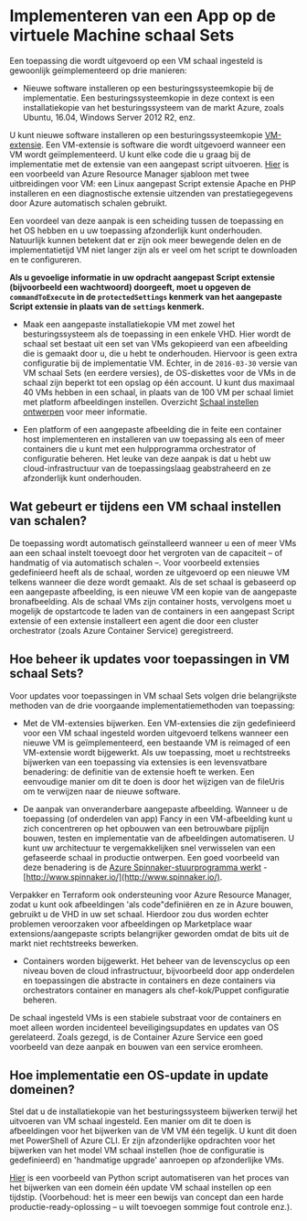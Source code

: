 <properties
    pageTitle="Implementeren van een App op de virtuele Machine schaal Sets | Microsoft Azure"
    description="Implementeren van een app op de virtuele Machine schaal Sets"
    services="virtual-machine-scale-sets"
    documentationCenter=""
    authors="gbowerman"
    manager="timlt"
    editor=""
    tags="azure-resource-manager"/>

<tags
    ms.service="virtual-machine-scale-sets"
    ms.workload="na"
    ms.tgt_pltfrm="na"
    ms.devlang="na"
    ms.topic="article"
    ms.date="08/26/2016"
    ms.author="guybo"/>

# <a name="deploy-an-app-on-virtual-machine-scale-sets"></a>Implementeren van een App op de virtuele Machine schaal Sets

Een toepassing die wordt uitgevoerd op een VM schaal ingesteld is gewoonlijk geïmplementeerd op drie manieren:

- Nieuwe software installeren op een besturingssysteemkopie bij de implementatie. Een besturingssysteemkopie in deze context is een installatiekopie van het besturingssysteem van de markt Azure, zoals Ubuntu, 16.04, Windows Server 2012 R2, enz.

U kunt nieuwe software installeren op een besturingssysteemkopie [VM-extensie](../virtual-machines/virtual-machines-windows-extensions-features.md). Een VM-extensie is software die wordt uitgevoerd wanneer een VM wordt geïmplementeerd. U kunt elke code die u graag bij de implementatie met de extensie van een aangepast script uitvoeren. [Hier](https://github.com/Azure/azure-quickstart-templates/tree/master/201-vmss-lapstack-autoscale) is een voorbeeld van Azure Resource Manager sjabloon met twee uitbreidingen voor VM: een Linux aangepast Script extensie Apache en PHP installeren en een diagnostische extensie uitzenden van prestatiegegevens door Azure automatisch schalen gebruikt.

Een voordeel van deze aanpak is een scheiding tussen de toepassing en het OS hebben en u uw toepassing afzonderlijk kunt onderhouden. Natuurlijk kunnen betekent dat er zijn ook meer bewegende delen en de implementatietijd VM niet langer zijn als er veel om het script te downloaden en te configureren.

**Als u gevoelige informatie in uw opdracht aangepast Script extensie (bijvoorbeeld een wachtwoord) doorgeeft, moet u opgeven de `commandToExecute` in de `protectedSettings` kenmerk van het aangepaste Script extensie in plaats van de `settings` kenmerk.**

- Maak een aangepaste installatiekopie VM met zowel het besturingssysteem als de toepassing in een enkele VHD. Hier wordt de schaal set bestaat uit een set van VMs gekopieerd van een afbeelding die is gemaakt door u, die u hebt te onderhouden. Hiervoor is geen extra configuratie bij de implementatie VM. Echter, in de `2016-03-30` versie van VM schaal Sets (en eerdere versies), de OS-diskettes voor de VMs in de schaal zijn beperkt tot een opslag op één account. U kunt dus maximaal 40 VMs hebben in een schaal, in plaats van de 100 VM per schaal limiet met platform afbeeldingen instellen. Overzicht [Schaal instellen ontwerpen](./virtual-machine-scale-sets-design-overview.md) voor meer informatie.

- Een platform of een aangepaste afbeelding die in feite een container host implementeren en installeren van uw toepassing als een of meer containers die u kunt met een hulpprogramma orchestrator of configuratie beheren. Het leuke van deze aanpak is dat u hebt uw cloud-infrastructuur van de toepassingslaag geabstraheerd en ze afzonderlijk kunt onderhouden.

## <a name="what-happens-when-a-vm-scale-set-scales-out"></a>Wat gebeurt er tijdens een VM schaal instellen van schalen?

De toepassing wordt automatisch geïnstalleerd wanneer u een of meer VMs aan een schaal instelt toevoegt door het vergroten van de capaciteit – of handmatig of via automatisch schalen –. Voor voorbeeld extensies gedefinieerd heeft als de schaal, worden ze uitgevoerd op een nieuwe VM telkens wanneer die deze wordt gemaakt. Als de set schaal is gebaseerd op een aangepaste afbeelding, is een nieuwe VM een kopie van de aangepaste bronafbeelding. Als de schaal VMs zijn container hosts, vervolgens moet u mogelijk de opstartcode te laden van de containers in een aangepast Script extensie of een extensie installeert een agent die door een cluster orchestrator (zoals Azure Container Service) geregistreerd.

## <a name="how-do-you-manage-application-updates-in-vm-scale-sets"></a>Hoe beheer ik updates voor toepassingen in VM schaal Sets?

Voor updates voor toepassingen in VM schaal Sets volgen drie belangrijkste methoden van de drie voorgaande implementatiemethoden van toepassing:

* Met de VM-extensies bijwerken. Een VM-extensies die zijn gedefinieerd voor een VM schaal ingesteld worden uitgevoerd telkens wanneer een nieuwe VM is geïmplementeerd, een bestaande VM is reimaged of een VM-extensie wordt bijgewerkt. Als uw toepassing, moet u rechtstreeks bijwerken van een toepassing via extensies is een levensvatbare benadering: de definitie van de extensie hoeft te werken. Een eenvoudige manier om dit te doen is door het wijzigen van de fileUris om te verwijzen naar de nieuwe software.

* De aanpak van onveranderbare aangepaste afbeelding. Wanneer u de toepassing (of onderdelen van app) Fancy in een VM-afbeelding kunt u zich concentreren op het opbouwen van een betrouwbare pijplijn bouwen, testen en implementatie van de afbeeldingen automatiseren. U kunt uw architectuur te vergemakkelijken snel verwisselen van een gefaseerde schaal in productie ontwerpen. Een goed voorbeeld van deze benadering is de [Azure Spinnaker-stuurprogramma werkt](https://github.com/spinnaker/deck/tree/master/app/scripts/modules/azure) - [http://www.spinnaker.io/](http://www.spinnaker.io/).

Verpakker en Terraform ook ondersteuning voor Azure Resource Manager, zodat u kunt ook afbeeldingen 'als code"definiëren en ze in Azure bouwen, gebruikt u de VHD in uw set schaal. Hierdoor zou dus worden echter problemen veroorzaken voor afbeeldingen op Marketplace waar extensions/aangepaste scripts belangrijker geworden omdat de bits uit de markt niet rechtstreeks bewerken.

* Containers worden bijgewerkt. Het beheer van de levenscyclus op een niveau boven de cloud infrastructuur, bijvoorbeeld door app onderdelen en toepassingen die abstracte in containers en deze containers via orchestrators container en managers als chef-kok/Puppet configuratie beheren.

De schaal ingesteld VMs is een stabiele substraat voor de containers en moet alleen worden incidenteel beveiligingsupdates en updates van OS gerelateerd. Zoals gezegd, is de Container Azure Service een goed voorbeeld van deze aanpak en bouwen van een service eromheen.

## <a name="how-do-you-roll-out-an-os-update-across-update-domains"></a>Hoe implementatie een OS-update in update domeinen?

Stel dat u de installatiekopie van het besturingssysteem bijwerken terwijl het uitvoeren van VM schaal ingesteld. Een manier om dit te doen is afbeeldingen voor het bijwerken van de VM VM één tegelijk. U kunt dit doen met PowerShell of Azure CLI. Er zijn afzonderlijke opdrachten voor het bijwerken van het model VM schaal instellen (hoe de configuratie is gedefinieerd) en 'handmatige upgrade' aanroepen op afzonderlijke VMs.

[Hier](https://github.com/gbowerman/vmsstools) is een voorbeeld van Python script automatiseren van het proces van het bijwerken van een domein één update VM schaal instellen op een tijdstip. (Voorbehoud: het is meer een bewijs van concept dan een harde productie-ready-oplossing – u wilt toevoegen sommige fout controle enz.).
